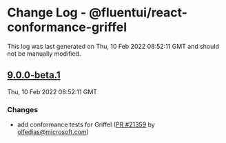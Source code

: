 # Change Log - @fluentui/react-conformance-griffel

This log was last generated on Thu, 10 Feb 2022 08:52:11 GMT and should not be manually modified.

<!-- Start content -->

## [9.0.0-beta.1](https://github.com/microsoft/fluentui/tree/@fluentui/react-conformance-griffel_v9.0.0-beta.1)

Thu, 10 Feb 2022 08:52:11 GMT

### Changes

- add conformance tests for Griffel ([PR #21359](https://github.com/microsoft/fluentui/pull/21359) by olfedias@microsoft.com)
